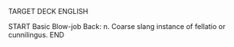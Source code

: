 TARGET DECK
ENGLISH

START
Basic
Blow-job
Back: n. Coarse slang instance of fellatio or cunnilingus.
END
